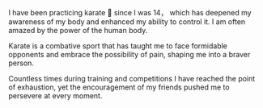 I have been practicing karate 🥋 since I was 14， which has deepened my awareness of my body and enhanced my ability to control it. I am often amazed by the power of the human body.

Karate is a combative sport that has taught me to face formidable opponents and embrace the possibility of pain, shaping me into a braver person.

Countless times during training and competitions I have reached the point of exhaustion, yet the encouragement of my friends pushed me to persevere at every moment.